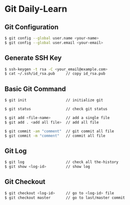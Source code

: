 # Git Daily-Learn
## Git Configuration
```bash
$ git config --global user.name <your-name>
$ git config --global user.email <your-email>
```
## Generate SSH Key
```bash
$ ssh-keygen -t rsa -C <your_email@example.com>
$ cat ~/.ssh/id_rsa.pub     // copy id_rsa.pub
```
## Basic Git Command
```bash
$ git init                  // initialize git

$ git status                // check git status

$ git add <file-name>       // add a single file
$ git add . <add all file>  // add all file

$ git commit -am "comment"  // git commit all file
$ git commit -m "comment"   // commit all file
```

## Git Log
```bash
$ git log                   // check all the-history 
$ git show <log-id>         // show log
```

## Git Checkout
```bash
$ git checkout <log-id>     // go to <log-id> file
$ git checkout master       // go to last/master commit
```





